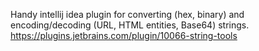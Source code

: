 Handy intellij idea plugin for converting (hex, binary) and encoding/decoding (URL, HTML entities, Base64) strings. https://plugins.jetbrains.com/plugin/10066-string-tools
